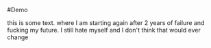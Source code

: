 #Demo

this is some text. where I am starting again after 2 years of failure and fucking my future. I still hate myself and I don't think that would ever change

